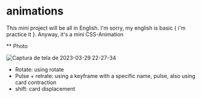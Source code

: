 # animations

This mini project will be all in English. I'm sorry, my english is basic { i'm practice it }. Anyway, it's a mini CSS-Animation


** Photo


![Captura de tela de 2023-03-29 22-27-34](https://user-images.githubusercontent.com/69321678/228705280-3a70a170-8190-455b-9163-3c7e7619cb77.png)

- Rotate: using rotate 
- Pulse + retrate: using a keyframe with a specific name, pulse, also using card contraction
- shift: card displacement
